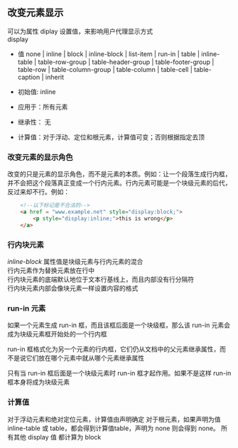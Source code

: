 ## 改变元素显示
可以为属性 diplay 设置值，来影响用户代理显示方式\
display
- 值 none | inline | block | inline-block | list-item | run-in | table | inline-table | table-row-group | table-header-group | table-footer-group | table-row | table-column-group | table-column | table-cell | table-caption | inherit

- 初始值: inline
- 应用于：所有元素
- 继承性： 无
- 计算值：对于浮动、定位和根元素，计算值可变；否则根据指定去顶

### 改变元素的显示角色
改变的只是元素的显示角色，而不是元素的本质。例如：让一个段落生成行内框，并不会把这个段落真正变成一个行内元素。行内元素可能是一个块级元素的后代，反过来却不行。例如：
```html
    <!--以下标记是不合法的-->
    <a href = "www.example.net" style="display:block;">
        <p style="display:inline;">this is wrong</p>
    </a>
```

### 行内块元素

*inline-block* 属性值是块级元素与行内元素的混合\
行内元素作为替换元素放在行中\
行内块元素的底端默认地位于文本行基线上，而且内部没有行分隔符\
行内块元素内部会像块元素一样设置内容的格式

### run-in 元素
如果一个元素生成 run-in 框，而且该框后面是一个块级框，那么该 run-in 元素会成为块级元素框开始处的一个行内框

run-in 框格式化为另一个元素的行内框，它们仍从文档中的父元素继承属性，而不是说它们放在哪个元素中就从哪个元素继承属性

只有当 run-in 框后面是一个块级元素时 run-in 框才起作用。如果不是这样 run-in 框本身将成为块级元素 

### 计算值
对于浮动元素和绝对定位元素，计算值由声明确定
对于根元素，如果声明为值 inline-table 或 table，都会得到计算值table，声明为 none 则会得到 none。 所有其他 display 值 都计算为 block
